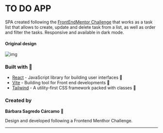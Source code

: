 # TO DO APP
SPA created following the [FrontEndMentor Challenge](https://www.frontendmentor.io/challenges/todo-app-Su1_KokOW) that works as a task list that allows to create, update and delete task from a list, as well as order and filter the tasks. Responsive and available in dark mode.

####  Original design

![img](https://res.cloudinary.com/dz209s6jk/image/upload/f_auto,q_auto,w_700/Challenges/llcq9eiv3ney5tkxgdtu.jpg)

### Built with :hammer:

* [React](https://reactjs.org/) - JavaScript library for building user interfaces :rocket:
* [Vite](https://vitejs.dev/) - Building tool for Front end developments :rocket:
* [Tailwind](https://tailwindcss.com/) - A utility-first CSS framework packed with classes :rocket:

### Created by
**Bárbara Sagredo Cárcamo** :gem:

Design and developed following a Frontend Menthor Challenge.

---